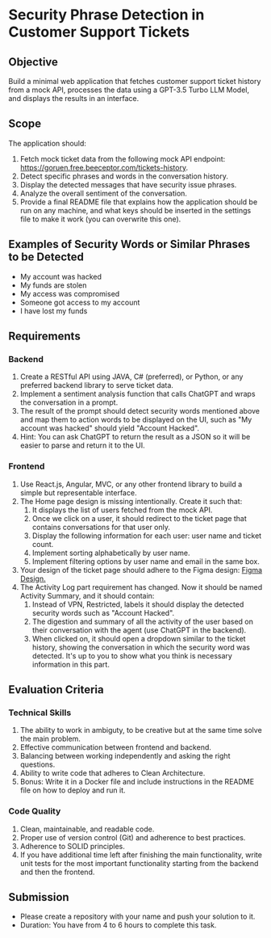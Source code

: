 # Security Phrase Detection in Customer Support Tickets

## Objective
  Build a minimal web application that fetches customer support ticket history from a mock API, processes the data using a GPT-3.5 Turbo LLM Model, and displays the results in an interface.

## Scope
  The application should:
  1. Fetch mock ticket data from the following mock API endpoint: https://goruen.free.beeceptor.com/tickets-history.
  2. Detect specific phrases and words in the conversation history.
  3. Display the detected messages that have security issue phrases.
  4. Analyze the overall sentiment of the conversation.
  5. Provide a final README file that explains how the application should be run on any machine, and what keys should be inserted in the settings file to make it work (you can overwrite this one).

## Examples of Security Words or Similar Phrases to be Detected
  - My account was hacked
  - My funds are stolen
  - My access was compromised
  - Someone got access to my account
  - I have lost my funds

## Requirements

### Backend
  1. Create a RESTful API using JAVA, C# (preferred), or Python, or any preferred backend library to serve ticket data.
  2. Implement a sentiment analysis function that calls ChatGPT and wraps the conversation in a prompt.
  3. The result of the prompt should detect security words mentioned above and map them to action words to be displayed on the UI, such as "My account was hacked" should yield "Account Hacked".
  4. Hint: You can ask ChatGPT to return the result as a JSON so it will be easier to parse and return it to the UI.

### Frontend
  1. Use React.js, Angular, MVC, or any other frontend library to build a simple but representable interface.
  2. The Home page design is missing intentionally. Create it such that:
     1. It displays the list of users fetched from the mock API.
     2. Once we click on a user, it should redirect to the ticket page that contains conversations for that user only.
     3. Display the following information for each user: user name and ticket count.
     4. Implement sorting alphabetically by user name.
     5. Implement filtering options by user name and email in the same box.
  3. Your design of the ticket page should adhere to the Figma design: [Figma Design.](https://www.figma.com/design/3UhOy22CSHLL4WBW3vzrR7/ACX-Test-Task)
  4. The Activity Log part requirement has changed. Now it should be named Activity Summary, and it should contain:
     1. Instead of VPN, Restricted, labels it should display the detected security words such as "Account Hacked".
     2. The digestion and summary of all the activity of the user based on their conversation with the agent (use ChatGPT in the backend).
     3. When clicked on, it should open a dropdown similar to the ticket history, showing the conversation in which the security word was detected. It's up to you to show what you think is necessary information in this part.

## Evaluation Criteria

### Technical Skills
  1. The ability to work in ambiguty, to be creative but at the same time solve the main problem.
  2. Effective communication between frontend and backend.
  3. Balancing between working independently and asking the right questions.
  4. Ability to write code that adheres to Clean Architecture.
  5. Bonus: Write it in a Docker file and include instructions in the README file on how to deploy and run it.

### Code Quality
  1. Clean, maintainable, and readable code.
  2. Proper use of version control (Git) and adherence to best practices.
  3. Adherence to SOLID principles.
  4. If you have additional time left after finishing the main functionality, write unit tests for the most important functionality starting from the backend and then the frontend.

## Submission
  - Please create a repository with your name and push your solution to it.
  - Duration: You have from 4 to 6 hours to complete this task.
